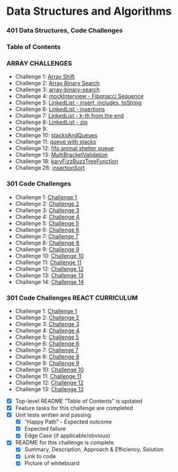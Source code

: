 # Data Structures and Algorithms

### 401 Data Structures, Code Challenges

### Table of Contents

### ARRAY CHALLENGES

- Challenge 1: [Array Shift](javascript/code-challenges/arrayShift)
- Challenge 2: [Array Binary Search](javascript/code-challenges/arrayBinarySearch)
- Challenge 3: [array-binary-search](javascript/code-challenges/arrayBinarySearch)
- Challenge 4: [mockInterview - Fibonacci Sequence](javascript/code-challenges/fibonacciSequence)
- Challenge 5: [LinkedList - insert, includes, toString](javascript/Data-Structures/linkedList)
- Challenge 6: [LinkedList - insertions](javascript/Data-Structures/linkedList)
- Challenge 7: [LinkedList - k-th from the end](javascript/Data-Structures/linkedList)
- Challenge 8: [LinkedList - zip](javascript/Data-Structures/linkedList)
- Challenge 9:
- Challenge 10: [stacksAndQueues](javascript/Data-Structures/stacksAndQueues)
- Challenge 11: [queue with stacks](javascript/Data-Structures/queueWithStacks)
- Challenge 12: [fifo animal shelter queue](javascript/code-challenges/fifoAnimalShelter)
- Challenge 13: [MultiBracketValidation](javascript/code-challenges/multiBracketValidation)
- Challenge 18: [karyFizzBuzzTreeFunction](javascript/code-challenges/fizzBuzzTree)
- Challenge 26: [insertionSort](javascript/code-challenges/insertionSort)

### 301 Code Challenges

- Challenge 1: [Challenge 1](code-challenges/)
- Challenge 2: [Challenge 2](code-challenges/)
- Challenge 3: [Challenge 3](code-challenges/)
- Challenge 4: [Challenge 4](code-challenges/)
- Challenge 5: [Challenge 5](code-challenges/)
- Challenge 6: [Challenge 6](code-challenges/)
- Challenge 7: [Challenge 7](code-challenges/)
- Challenge 8: [Challenge 8](code-challenges/)
- Challenge 9: [Challenge 9](code-challenges/)
- Challenge 10: [Challenge 10](code-challenges/)
- Challenge 11: [Challenge 11](code-challenges/)
- Challenge 12: [Challenge 12](code-challenges/)
- Challenge 13: [Challenge 13](code-challenges/)
- Challenge 14: [Challenge 14](code-challenges/)

### 301 Code Challenges REACT CURRICULUM

- Challenge 1: [Challenge 1](code-challenges02/)
- Challenge 2: [Challenge 2](code-challenges02/)
- Challenge 3: [Challenge 3](code-challenges02/)
- Challenge 4: [Challenge 4](code-challenges02/)
- Challenge 5: [Challenge 5](code-challenges02/)
- Challenge 6: [Challenge 6](code-challenges02/)
- Challenge 7: [Challenge 7](code-challenges02/)
- Challenge 8: [Challenge 8](code-challenges02/)
- Challenge 9: [Challenge 9](code-challenges02/)
- Challenge 10: [Challenge 10](code-challenges02/)
- Challenge 11: [Challenge 11](code-challenges02/)
- Challenge 12: [Challenge 12](code-challenges02/)
- Challenge 13: [Challenge 13](code-challenges02/)

- [x] Top-level README “Table of Contents” is updated
- [x] Feature tasks for this challenge are completed
- [x] Unit tests written and passing
  - [x] “Happy Path” - Expected outcome
  - [x] Expected failure
  - [x] Edge Case (if applicable/obvious)
- [x] README for this challenge is complete
  - [x] Summary, Description, Approach & Efficiency, Solution
  - [x] Link to code
  - [x] Picture of whiteboard
